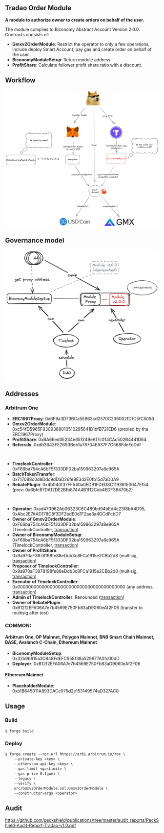 ## Tradao Order Module

**A module to authorize owner to create orders on behalf of the user.**

The module complies to Biconomy Abstract Account Version 2.0.0. Contracts consists of:

-   **Gmxv2OrderModule**: Restrict the operator to only a few operations, include deploy Smart Account, pay gas and create order on behalf of the user.
-   **BiconomyModuleSetup**: Return module address.
-   **ProfitShare**: Calculate follower profit share ratio with a discount.

## Workflow

![Alt text](./doc/workflow.png?raw=true "Workflow")

## Governance model

![Alt text](./doc/TradaoModuleProxy.png?raw=true "TradaoModuleProxy")

## Addresses

### Arbitrum One

-   **ERC1967Proxy**: 0x6F9a3D73BCa55B63cd2570C236002fD1C5fC5056
-   **Gmxv2OrderModule**: 0xc54fD5965F8309368010510295641B1bfB721ED6 (proxied by the ERC1967Proxy)
-   **ProfitShare**: 0xBA6Eed0E234e65124BeA17c014CAc502B4441D64
-   **Referrals**: 0xdb3643FE2693Beb1a78704E937F7C568FdeEeDdf

<br />

-   **TimelockController**: 0xF66ba754cA6bF5f333DF02ba159963297a8e965A
-   **BatchTokenTransfer**: 0x717088c0d8Ddc9dDaD26fe8E3d2E0fb15d7aD0A9
-   **RebatePlugin**: 0x4b040f37FF540a0EDB1FDED8C11936fE0047Ef54 (prev: 0x6bfcB7DA12DE2Bfb874A4B1f12Ceb4EDF38470b2)

<br />

-   **Operator**: 0xad470962Ab06323C6C480bd94bEd4c23f8bA4D05, 0xAbc2E7AAD178C8f3DF2bdE0d1F2ae8a4DCdFcbD7
-   **Owner of Gmxv2OrderModule**: 0xF66ba754cA6bF5f333DF02ba159963297a8e965A (TimelockController, [transaction](https://arbiscan.io/tx/0xacd1bf633f50a480effcd1069ba41e93d5e89d934394dede21f5eaae2fe5e38b))
-   **Owner of BiconomyModuleSetup**: 0xF66ba754cA6bF5f333DF02ba159963297a8e965A (TimelockController, [transaction](https://arbiscan.io/tx/0xcf0cbb1d0ebaec37f9e6cacfc63ed70875fd7fca760dfaf1d1892e2833df8100))
-   **Owner of ProfitShare**: 0x9a970aF3978198fe88eDdb3c8FCa1915e2CBb2d8 (multisig, [transaction](https://arbiscan.io/tx/0xe99d876e717bde60bad1554524c5de51c816ee552803536d031a30686f91855d))
-   **Proposer of TimelockController**: 0x9a970aF3978198fe88eDdb3c8FCa1915e2CBb2d8 (multisig, [transaction](https://arbiscan.io/tx/0x41a9bbd93286f673d1e7efa561ad7a8bb7ce56d10f89c141bde603e6208b5506))
-   **Executor of TimelockController**: 0x0000000000000000000000000000000000000000 (any address, [transaction](https://arbiscan.io/tx/0x41a9bbd93286f673d1e7efa561ad7a8bb7ce56d10f89c141bde603e6208b5506))
-   **Admin of TimelockController**: Renounced ([transaction](https://arbiscan.io/tx/0xfd9fb29a2cdbb93ce5fd3840afe9944fa336712c75a41f7e30c0becf967fe83e))
-   **Owner of RebatePlugin**: 0xB12f2EFA06A7e7b4569E750Fb83aD9060eAf2F06 (transfer to multisig after test)

### COMMON: 

#### Arbitrum One, OP Mainnet, Polygon Mainnet, BNB Smart Chain Mainnet, BASE, Avalanch C-Chain, Ethereum Mainnet

-   **BiconomyModuleSetup**: 0x32b9b615a3D848FdEFC958f38a529677A0fc00dD
-   **Deployer**: 0xB12f2EFA06A7e7b4569E750Fb83aD9060eAf2F06

#### Ethereum Mainnet

-   **PlaceholderModule**: 0xb1B645011A893DACe075d2e153149574aD327AC0

## Usage

### Build

```shell
$ forge build
```

### Deploy

```shell
$ forge create --rpc-url https://arb1.arbitrum.io/rpc \
    --private-key <key> \
    --etherscan-api-key <key> \
    --gas-limit <gasLimit> \
    --gas-price 0.1gwei \
    --legacy \
    --verify \
    src/Gmxv2OrderModule.sol:Gmxv2OrderModule \
    --constructor-args <operator>
```

## Audit

https://github.com/peckshield/publications/tree/master/audit_reports/PeckShield-Audit-Report-Tradao-v1.0.pdf